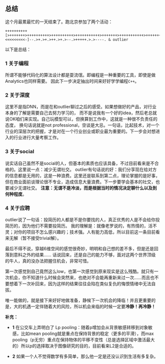 ## 总结

这个月最累最忙的一天结束了。跑北京参加了两个活动：

```
++++++++++[>+++++++>++++++++++>++++++++++>+++++++++++>+++++++>+++++++++++>++++++++++>+++++++++++>++++++++++++<<<<<<<<<-]--.>+.>+.>++.>+.>--.>+++++.>.>----. & outlier
```
以下是总结：

### 1 关于编程

所谓不能够代码化的算法设计都是耍流氓。即编程是一种重要的工具，即使是做Analytics也同样需要。
因此下一步决定抽出时间来好好学学编程`C++`。

### 2 关于深度

这里不是指DNN，而是在和outlier聊过之后的感受。如果想做好的产品，对行业本身的了解是需要自己去努力学习的，
而不是说我有一个好的idea，然后老总就说OK咱们来实现。自己玩模型可以，但换算到工作中，这就是一种很不负责任的态度，
换句话说就是not professional，空谈是大忌。一句话，比起技术，对一个行业的深层次的把握，才是对在一个行业创业或职业最为重要的。下一步会对想进入的行业进行大量考察工作。

### 3 关于social

说实话自己虽然不是social的人，但基本的素质也应该具备，不过目前看来是不合格的。这里说一点：减少无谓社交。
outlier有句话说的好：我们分享现在给对方的信息都是无用的，这是一种浪费。这里还是联系到第二点，理论掌握的是好事，
但在商业面前谈理论很不专业，造成信息大量浪费。下一步要学会基本的社交，也要减少无谓社交。
**注意：无谓不是冷淡，而是根据当时的情况决定聊什么以及到何种程度**。

### 4 关于应聘

outlier说了一句话：投简历的人都是不是你要找的人，真正优秀的人是不会给你投简历的，因为他们不需要投简历。
我的理解是：就像老罗说的，有热情的，活不灵；对你的项目不怎么感兴趣的；技术强。人有能力高低，所以目前这一条目前看来无解（暂不接受trivial解）。

最后不得不说，穿越6维空间的感觉很奇妙，明明和自己想的差不多，但是还是回落到意料之外的结果……
话说回来，还是自己的能力不够，面对这两个世界顶级的牛人，真的没办法把握住机会，非常可惜。

第一次感觉到自己竟然这么low，也第一次感觉到原来现实是这么残酷。就只有一次机会，你不知道什么时候会突然来，也绝对不会能再重新来过一次……而且也不要想着下一次补回来，因为这样的结果往往会陷在类似复仇的悔恨情绪中无法自拔。

唯一能做的，就是接下来好好地做准备，静候下一次机会的降临！并且更重要的是，大的机遇一定伴随着大的风险，所以机会来临的时候一定要**冷静！再冷静！**

**补充：**

- **1** 在公交车上弄明白了 Lp pooling：随着p增加会从背景敏感转移到对象敏感，比如mean pooling就是重点在保持背景的稳定（更多的平滑），而max pooling（p无穷）重点在保持物体的平移不变性（总是选择区域中激活最大的）所以p的选择取决于图像研究的目的，目前看来L2是合适的。

- **2** 如果一个人不觉得数学有多简单，那么他一定是还没认识到生活有多复杂。
